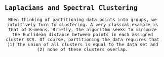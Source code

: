 ## Laplacians and Spectral Clustering

<script>
MathJax = {
  tex: {
    inlineMath: [['$', '$'], ['\\(', '\\)']]
  },
  svg: {
    fontCache: 'global'
  }
};
</script>
<script type="text/javascript" id="MathJax-script" async
  src="https://cdn.jsdelivr.net/npm/mathjax@3/es5/tex-svg.js">
</script>
<style> body { font-family: "Roboto Mono", monospace; } </style>

<p align='center'>When thinking of partitioning data points into groups, we intuitively turn to clustering. A very classcal example is that of K-means.
Briefly, the algorithm seeks to minimize the Euclidean distance between points in each assigned cluster $C$. Of course, partitioning the data requires
that (1) the union of all clusters is equal to the data set and (2) none of these clusters overlap. </p>

